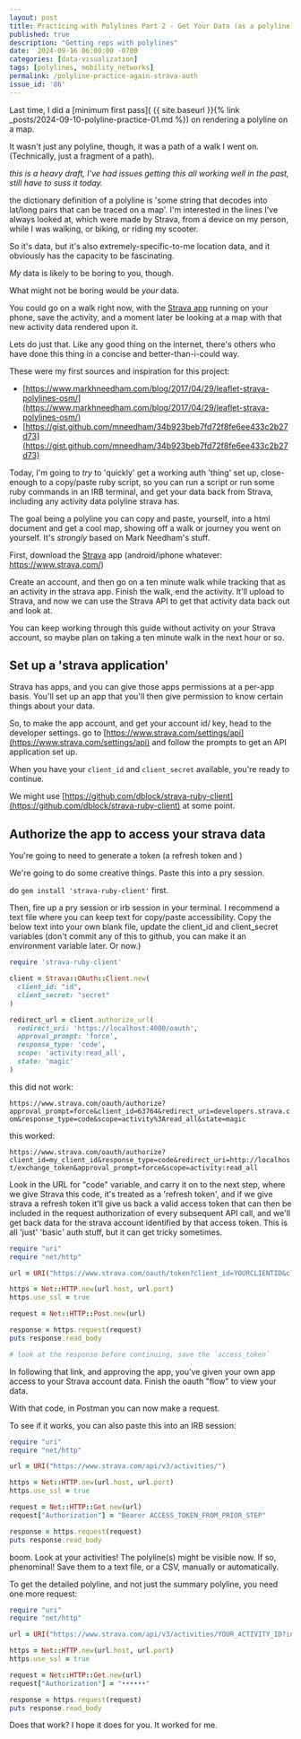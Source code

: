 ```yaml
---
layout: post
title: Practicing with Polylines Part 2 - Get Your Data (as a polyline) From Strava
published: true
description: "Getting reps with polylines"
date:  2024-09-16 06:00:00 -0700
categories: [data-visualization]
tags: [polylines, mobility_networks]
permalink: /polyline-practice-again-strava-auth
issue_id: '86'
---
```


Last time, I did a [minimum first pass]( {{ site.baseurl  }}{% link _posts/2024-09-10-polyline-practice-01.md %}) on rendering a polyline on a map. 

It wasn't just any polyline, though, it was a path of a walk I went on. (Technically, just a fragment of a path).

_this is a heavy draft, I've had issues getting this all working well in the past, still have to suss it today._

the dictionary definition of a polyline is 'some string that decodes into lat/long pairs that can be traced on a map'. I'm interested in the lines I've always looked at, which were made by Strava, from a device on my person, while I was walking, or biking, or riding my scooter.

So it's data, but it's also extremely-specific-to-me location data, and it obviously has the capacity to be fascinating. 

_My_ data is likely to be boring to you, though. 

What might not be boring would be _your_ data. 

You could go on a walk right now, with the [Strava app](https://www.strava.com/) running on your phone, save the activity, and a moment later be looking at a map with that new activity data rendered upon it.

Lets do just that. Like any good thing on the internet, there's others who have done this thing in a concise and better-than-i-could way. 

These were my first sources and inspiration for this project:

- [https://www.markhneedham.com/blog/2017/04/29/leaflet-strava-polylines-osm/](https://www.markhneedham.com/blog/2017/04/29/leaflet-strava-polylines-osm/)
- [https://gist.github.com/mneedham/34b923beb7fd72f8fe6ee433c2b27d73](https://gist.github.com/mneedham/34b923beb7fd72f8fe6ee433c2b27d73)

Today, I'm going to _try_ to 'quickly' get a working auth 'thing' set up, close-enough to a copy/paste ruby script, so you can run a script or run some ruby commands in an IRB terminal, and get your data back from Strava, including any activity data polyline strava has. 

The goal being a polyline you can copy and paste, yourself, into a html document and get a cool map, showing off a walk or journey you went on yourself. It's _strongly_ based on Mark Needham's stuff.

First, download the [Strava](https://www.strava.com) app (android/iphone whatever: https://www.strava.com/)

Create an account, and then go on a ten minute walk while tracking that as an activity in the strava app. Finish the walk, end the activity. It'll upload to Strava, and now we can use the Strava API to get that activity data back out and look at.


You can keep working through this guide without activity on your Strava account, so maybe plan on taking a ten minute walk in the next hour or so. 

## Set up a 'strava application'

Strava has apps, and you can give those apps permissions at a per-app basis. You'll set up an app that you'll then give permission to know certain things about your data.


So, to make the app account, and get your account id/ key, head to the developer settings. go to [https://www.strava.com/settings/api](https://www.strava.com/settings/api) and follow the prompts to get an API application set up.

When you have your `client_id` and `client_secret` available, you're ready to continue.

We might use [https://github.com/dblock/strava-ruby-client](https://github.com/dblock/strava-ruby-client) at some point.

## Authorize the app to access your strava data

You're going to need to generate a token (a refresh token and )

We're going to do some creative things. Paste this into a pry session.

do `gem install 'strava-ruby-client'` first.

Then, fire up a pry session or irb session in your terminal. I recommend a text file where you can keep text for copy/paste accessibility. Copy the below text into your own blank file, update the client_id and client_secret variables (don't commit any of this to github, you can make it an environment variable later. Or now.)

```ruby
require 'strava-ruby-client'

client = Strava::OAuth::Client.new(
  client_id: "id",
  client_secret: "secret"
)

redirect_url = client.authorize_url(
  redirect_uri: 'https://localhost:4000/oauth',
  approval_prompt: 'force',
  response_type: 'code',
  scope: 'activity:read_all',
  state: 'magic'
)
```

this did not work:

`https://www.strava.com/oauth/authorize?approval_prompt=force&client_id=63764&redirect_uri=developers.strava.com&response_type=code&scope=activity%3Aread_all&state=magic`


this worked:

`https://www.strava.com/oauth/authorize?client_id=my_client_id&response_type=code&redirect_uri=http://localhost/exchange_token&approval_prompt=force&scope=activity:read_all`

Look in the URL for "code" variable, and carry it on to the next step, where we give Strava this code, it's treated as a 'refresh token', and if we give strava a refresh token it'll give us back a valid access token that can then be included in the request authorization of every subsequent API call, and we'll get back data for the strava account identified by that access token. This is all 'just' 'basic' auth stuff, but it can get tricky sometimes. 

```ruby
require "uri"
require "net/http"

url = URI("https://www.strava.com/oauth/token?client_id=YOURCLIENTID&client_secret=CLIENT_SECRET&refresh_token=REFRESH_TOKEN&grant_type=refresh_token")

https = Net::HTTP.new(url.host, url.port)
https.use_ssl = true

request = Net::HTTP::Post.new(url)

response = https.request(request)
puts response.read_body

# look at the response before continuing, save the `access_token`

```

In following that link, and approving the app, you've given your own app access to your Strava account data. Finish the oauth "flow" to view your data.

With that code, in Postman you can now make a request. 

To see if it works, you can also paste this into an IRB session:

```ruby
require "uri"
require "net/http"

url = URI("https://www.strava.com/api/v3/activities/")

https = Net::HTTP.new(url.host, url.port)
https.use_ssl = true

request = Net::HTTP::Get.new(url)
request["Authorization"] = "Bearer ACCESS_TOKEN_FROM_PRIOR_STEP"

response = https.request(request)
puts response.read_body

```

boom. Look at your activities! The polyline(s) might be visible now. If so, phenominal! Save them to a text file, or a CSV, manually or automatically.

To get the detailed polyline, and not just the summary polyline, you need one more request:

```ruby
require "uri"
require "net/http"

url = URI("https://www.strava.com/api/v3/activities/YOUR_ACTIVITY_ID?include_all_efforts=true")

https = Net::HTTP.new(url.host, url.port)
https.use_ssl = true

request = Net::HTTP::Get.new(url)
request["Authorization"] = "••••••"

response = https.request(request)
puts response.read_body

```

Does that work? I hope it does for you. It worked for me.
